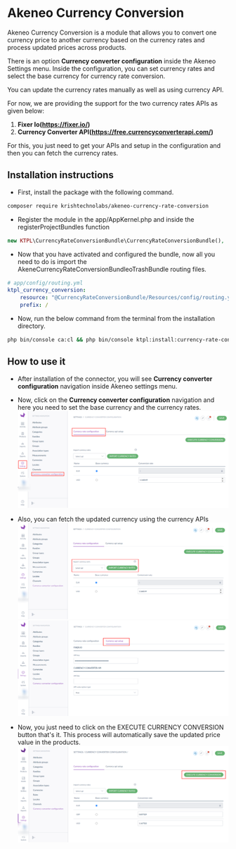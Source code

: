 Akeneo Currency Conversion
=====================================

Akeneo Currency Conversion is a module that allows you to convert one currency price to another currency based on the currency rates and process updated prices across products.

There is an option **Currency converter configuration** inside the Akeneo Settings menu. Inside the configuration, you can set currency rates and select the base currency for currency rate conversion.

You can update the currency rates manually as well as using currency API.

For now, we are providing the support for the two currency rates APIs as given below:
 1) **Fixer Io(https://fixer.io/)**
 2) **Currency Converter API(https://free.currencyconverterapi.com/)**

For this, you just need to get your APIs and setup in the configuration and then you can fetch the currency rates.

Installation instructions
-------------------------

* First, install the package with the following command.
```bash
composer require krishtechnolabs/akeneo-currency-rate-conversion
```
* Register the module in the app/AppKernel.php and inside the registerProjectBundles function
``` php
new KTPL\CurrencyRateConversionBundle\CurrencyRateConversionBundle(),
```
* Now that you have activated and configured the bundle, now all you need to do is import the AkeneCurrencyRateConversionBundleoTrashBundle routing files.

``` yml
# app/config/routing.yml
ktpl_currency_conversion:
    resource: "@CurrencyRateConversionBundle/Resources/config/routing.yml"
    prefix: /
```

* Now, run the below command from the terminal from the installation directory.

```bash
php bin/console ca:cl && php bin/console ktpl:install:currency-rate-conversion
```

How to use it
--------------
* After installation of the connector, you will see **Currency converter configuration** navigation inside Akeneo settings menu.

* Now, click on the **Currency converter configuration** navigation and here you need to set the base currency and the currency rates.
![Akeneo Currency Conversion Menu](./screenshots/currency-conversion-menu.png "Akeneo Currency Conversion Menu Screenshot")

* Also, you can fetch the updated currency using the currency APIs
![Akeneo Currency Conversion Import Currency Rates](./screenshots/fetch-currency-rates.png "Akeneo Currency Conversion Fetch Currencuy Rates Screenshot")
![Akeneo Currency Conversion Setup Apis](./screenshots/setup-currency-api.png "Akeneo Currency Conversion Set up Apis Screenshot")

* Now, you just need to click on the EXECUTE CURRENCY CONVERSION button that's it. This process will automatically save the updated price value in the products.
![Akeneo Currency Conversion Execute Currency Conversion](./screenshots/execute-currency-conversion.png "Akeneo Currency Conversion Execute Currency Conversion Screenshot")